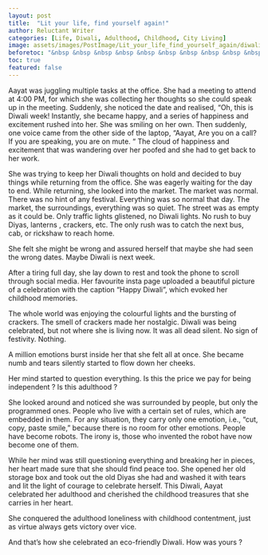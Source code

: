 ```yaml
---
layout: post
title:  "Lit your life, find yourself again!"
author: Reluctant Writer
categories: [Life, Diwali, Adulthood, Childhood, City Living]
image: assets/images/PostImage/Lit_your_life_find_yourself_again/diwali.png
beforetoc: "&nbsp &nbsp &nbsp &nbsp &nbsp &nbsp &nbsp &nbsp &nbsp &nbsp &nbsp &nbsp &nbsp &nbsp &nbsp &nbsp &nbsp &nbsp &nbsp &nbsp &nbsp &nbsp दिवाली के सन्नाटे, मन का शोर और बचपन की यादें !" 
toc: true
featured: false
---
```


Aayat was juggling multiple tasks at the office. She had a meeting to attend at 4:00 PM, for which she was collecting her thoughts so she could speak up in the meeting. Suddenly, she noticed the date and realised, “Oh, this is Diwali week! Instantly, she became happy, and a series of happiness and excitement rushed into her. She was smiling on her own. Then suddenly, one voice came from the other side of the laptop, “Aayat, Are you on a call? If you are speaking, you are on mute. “ The cloud of happiness and excitement that was wandering over her poofed and she had to get back to her work.

She was trying to keep her Diwali thoughts on hold and decided to buy things while returning from the office. She was eagerly waiting for the day to end. While returning, she looked into the market. The market was normal. There was no hint of any festival. Everything was so normal that day. The market, the surroundings, everything was so quiet. The street was as empty as it could be. Only traffic lights glistened, no Diwali lights. No rush to buy Diyas, lanterns , crackers, etc. The only rush was to catch the next bus, cab, or rickshaw to reach home.

She felt she might be wrong and assured herself that maybe she had seen the wrong dates. Maybe Diwali is next week.

After a tiring full day, she lay down to rest and took the phone to scroll through social media. Her favourite insta page uploaded a beautiful picture of a celebration with the caption “Happy Diwali”, which evoked her childhood memories.

The whole world was enjoying the colourful lights and the bursting of crackers. The smell of crackers made her nostalgic. Diwali was being celebrated, but not where she is living now. It was all dead silent. No sign of festivity. Nothing.

A million emotions burst inside her that she felt all at once. She became numb and tears silently started to flow down her cheeks.

Her mind started to question everything. Is this the price we pay for being independent ? Is this adulthood ?

She looked around and noticed she was surrounded by people, but only the programmed ones. People who live with a certain set of rules, which are embedded in them. For any situation, they carry only one emotion, i.e., “cut, copy, paste smile,” because there is no room for other emotions. People have become robots. The irony is, those who invented the robot have now become one of them.

While her mind was still questioning everything and breaking her in pieces, her heart made sure that she should find peace too. She opened her old storage box and took out the old Diyas she had and washed it with tears and lit the light of courage to celebrate herself. This Diwali, Aayat celebrated her adulthood and cherished the childhood treasures that she carries in her heart.

She conquered the adulthood loneliness with childhood contentment, just as virtue always gets victory over vice.

And that’s how she celebrated an eco-friendly Diwali. How was yours ?